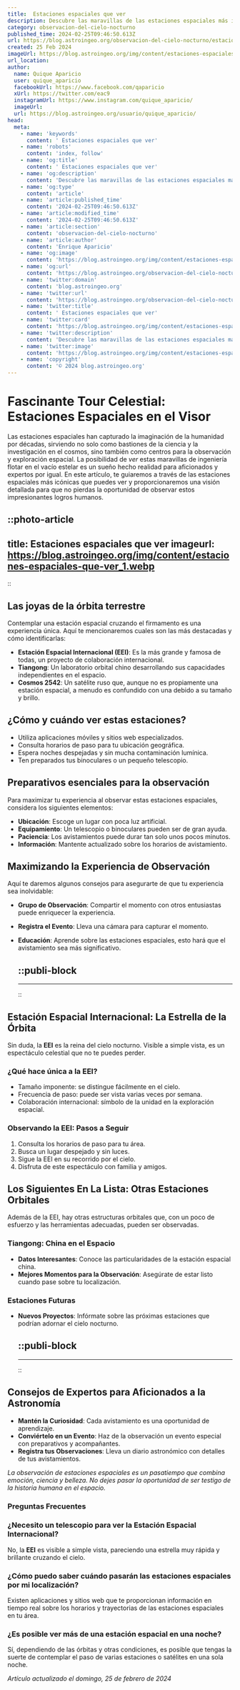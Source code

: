 ```yaml
---
title:  Estaciones espaciales que ver
description: Descubre las maravillas de las estaciones espaciales más impresionantes. Explora con nosotros y vive la aventura espacial desde tu pantalla.
category: observacion-del-cielo-nocturno
published_time: 2024-02-25T09:46:50.613Z
url: https://blog.astroingeo.org/observacion-del-cielo-nocturno/estaciones-espaciales-que-ver
created: 25 Feb 2024
imageUrl: https://blog.astroingeo.org/img/content/estaciones-espaciales-que-ver_1.webp
url_location:
author:
  name: Quique Aparicio
  user: quique_aparicio
  facebookUrl: https://www.facebook.com/qaparicio
  xUrl: https://twitter.com/eac9
  instagramUrl: https://www.instagram.com/quique_aparicio/
  imageUrl: 
  url: https://blog.astroingeo.org/usuario/quique_aparicio/
head:
  meta:
    - name: 'keywords'
      content: ' Estaciones espaciales que ver'
    - name: 'robots'
      content: 'index, follow'
    - name: 'og:title'
      content: ' Estaciones espaciales que ver'
    - name: 'og:description'
      content: 'Descubre las maravillas de las estaciones espaciales más impresionantes. Explora con nosotros y vive la aventura espacial desde tu pantalla.'
    - name: 'og:type'
      content: 'article'
    - name: 'article:published_time'
      content: '2024-02-25T09:46:50.613Z'
    - name: 'article:modified_time'
      content: '2024-02-25T09:46:50.613Z'
    - name: 'article:section'
      content: 'observacion-del-cielo-nocturno'
    - name: 'article:author'
      content: 'Enrique Aparicio'
    - name: 'og:image'
      content: 'https://blog.astroingeo.org/img/content/estaciones-espaciales-que-ver_1.webp'
    - name: 'og:url'
      content: 'https://blog.astroingeo.org/observacion-del-cielo-nocturno/estaciones-espaciales-que-ver'
    - name: 'twitter:domain'
      content: 'blog.astroingeo.org'
    - name: 'twitter:url'
      content: 'https://blog.astroingeo.org/observacion-del-cielo-nocturno/estaciones-espaciales-que-ver'
    - name: 'twitter:title'
      content: ' Estaciones espaciales que ver'
    - name: 'twitter:card'
      content: 'https://blog.astroingeo.org/img/content/estaciones-espaciales-que-ver_1.webp'
    - name: 'twitter:description'
      content: 'Descubre las maravillas de las estaciones espaciales más impresionantes. Explora con nosotros y vive la aventura espacial desde tu pantalla.'
    - name: 'twitter:image'
      content: 'https://blog.astroingeo.org/img/content/estaciones-espaciales-que-ver_1.webp'
    - name: 'copyright'
      content: '© 2024 blog.astroingeo.org'
---
```

# Fascinante Tour Celestial: Estaciones Espaciales en el Visor

Las estaciones espaciales han capturado la imaginación de la humanidad por décadas, sirviendo no solo como bastiones de la ciencia y la investigación en el cosmos, sino también como centros para la observación y exploración espacial. La posibilidad de *ver* estas maravillas de ingeniería flotar en el vacío estelar es un sueño hecho realidad para aficionados y expertos por igual. En este artículo, te guiaremos a través de las estaciones espaciales más icónicas que puedes ver y proporcionaremos una visión detallada para que no pierdas la oportunidad de observar estos impresionantes logros humanos.


::photo-article
---
title:  Estaciones espaciales que ver
imageurl: https://blog.astroingeo.org/img/content/estaciones-espaciales-que-ver_1.webp
---
::


## Las joyas de la órbita terrestre

Contemplar una estación espacial cruzando el firmamento es una experiencia única. Aquí te mencionaremos cuales son las más destacadas y cómo identificarlas:

- **Estación Espacial Internacional (EEI)**: Es la más grande y famosa de todas, un proyecto de colaboración internacional.
- **Tiangong**: Un laboratorio orbital chino desarrollando sus capacidades independientes en el espacio.
- **Cosmos 2542**: Un satélite ruso que, aunque no es propiamente una estación espacial, a menudo es confundido con una debido a su tamaño y brillo.

## ¿Cómo y cuándo ver estas estaciones?

- Utiliza aplicaciones móviles y sitios web especializados.
- Consulta horarios de paso para tu ubicación geográfica.
- Espera noches despejadas y sin mucha contaminación lumínica.
- Ten preparados tus binoculares o un pequeño telescopio.

## Preparativos esenciales para la observación

Para maximizar tu experiencia al observar estas estaciones espaciales, considera los siguientes elementos:

- **Ubicación**: Escoge un lugar con poca luz artificial.
- **Equipamiento**: Un telescopio o binoculares pueden ser de gran ayuda.
- **Paciencia**: Los avistamientos puede durar tan solo unos pocos minutos.
- **Información**: Mantente actualizado sobre los horarios de avistamiento.

## Maximizando la Experiencia de Observación

Aquí te daremos algunos consejos para asegurarte de que tu experiencia sea inolvidable:

- **Grupo de Observación**: Compartir el momento con otros entusiastas puede enriquecer la experiencia.
- **Registra el Evento**: Lleva una cámara para capturar el momento.
- **Educación**: Aprende sobre las estaciones espaciales, esto hará que el avistamiento sea más significativo.


  ::publi-block
  ---
  ---
  ::
  
  
## Estación Espacial Internacional: La Estrella de la Órbita

Sin duda, la **EEI** es la reina del cielo nocturno. Visible a simple vista, es un espectáculo celestial que no te puedes perder.

### ¿Qué hace única a la EEI?

- Tamaño imponente: se distingue fácilmente en el cielo.
- Frecuencia de paso: puede ser vista varias veces por semana.
- Colaboración internacional: símbolo de la unidad en la exploración espacial.

### Observando la EEI: Pasos a Seguir

1. Consulta los horarios de paso para tu área.
2. Busca un lugar despejado y sin luces.
3. Sigue la EEI en su recorrido por el cielo.
4. Disfruta de este espectáculo con familia y amigos.

## Los Siguientes En La Lista: Otras Estaciones Orbitales

Además de la EEI, hay otras estructuras orbitales que, con un poco de esfuerzo y las herramientas adecuadas, pueden ser observadas.

### Tiangong: China en el Espacio

- **Datos Interesantes**: Conoce las particularidades de la estación espacial china.
- **Mejores Momentos para la Observación**: Asegúrate de estar listo cuando pase sobre tu localización.

### Estaciones Futuras

- **Nuevos Proyectos**: Infórmate sobre las próximas estaciones que podrían adornar el cielo nocturno.


  ::publi-block
  ---
  ---
  ::
  
  
## Consejos de Expertos para Aficionados a la Astronomía

- **Mantén la Curiosidad**: Cada avistamiento es una oportunidad de aprendizaje.
- **Conviértelo en un Evento**: Haz de la observación un evento especial con preparativos y acompañantes.
- **Registra tus Observaciones**: Lleva un diario astronómico con detalles de tus avistamientos.

*La observación de estaciones espaciales es un pasatiempo que combina emoción, ciencia y belleza. No dejes pasar la oportunidad de ser testigo de la historia humana en el espacio.*

### Preguntas Frecuentes

### ¿Necesito un telescopio para ver la Estación Espacial Internacional?
No, la **EEI** es visible a simple vista, pareciendo una estrella muy rápida y brillante cruzando el cielo.

### ¿Cómo puedo saber cuándo pasarán las estaciones espaciales por mi localización?
Existen aplicaciones y sitios web que te proporcionan información en tiempo real sobre los horarios y trayectorias de las estaciones espaciales en tu área.

### ¿Es posible ver más de una estación espacial en una noche?
Sí, dependiendo de las órbitas y otras condiciones, es posible que tengas la suerte de contemplar el paso de varias estaciones o satélites en una sola noche.

_Artículo actualizado el domingo, 25 de febrero de 2024_